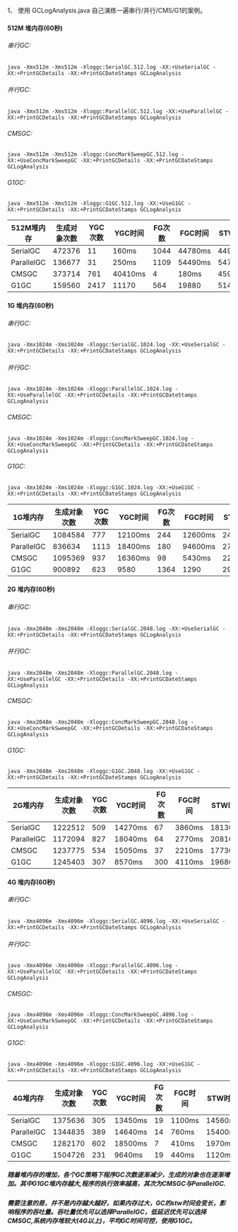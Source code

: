     
1、 使用 GCLogAnalysis.java 自己演练一遍串行/并行/CMS/G1的案例。 

#### 512M 堆内存(60秒)
###### 串行GC:
```$xslt
java -Xmx512m -Xms512m -Xloggc:SerialGC.512.log -XX:+UseSerialGC -XX:+PrintGCDetails -XX:+PrintGCDateStamps GCLogAnalysis
```
###### 并行GC:
```$xslt
java -Xmx512m -Xms512m -Xloggc:ParallelGC.512.log -XX:+UseParallelGC -XX:+PrintGCDetails -XX:+PrintGCDateStamps GCLogAnalysis
```
###### CMSGC:
```$xslt
java -Xmx512m -Xms512m -Xloggc:ConcMarkSweepGC.512.log -XX:+UseConcMarkSweepGC -XX:+PrintGCDetails -XX:+PrintGCDateStamps GCLogAnalysis
```
###### G1GC:
```$xslt
java -Xmx512m -Xms512m -Xloggc:G1GC.512.log -XX:+UseG1GC -XX:+PrintGCDetails -XX:+PrintGCDateStamps GCLogAnalysis
```
| 512M堆内存| 生成对象次数 | YGC次数 | YGC时间 | FG次数 | FGC时间 | STW时间 |
| --- | --- | --- | --- | --- | --- |--- |
| SerialGC | 472376 | 11 | 160ms | 1044 | 44780ms | 44940ms 
| ParallelGC | 136677 | 31 | 250ms | 1109 | 54490ms | 54740ms
| CMSGC | 373714 | 761 | 40410ms | 4 | 180ms | 45930ms
| G1GC | 159560 | 2417 | 11170 | 564 | 19880 | 51479ms


#### 1G 堆内存(60秒)
###### 串行GC:
```$xslt
java -Xmx1024m -Xms1024m -Xloggc:SerialGC.1024.log -XX:+UseSerialGC -XX:+PrintGCDetails -XX:+PrintGCDateStamps GCLogAnalysis
```
###### 并行GC:
```$xslt
java -Xmx1024m -Xms1024m -Xloggc:ParallelGC.1024.log -XX:+UseParallelGC -XX:+PrintGCDetails -XX:+PrintGCDateStamps GCLogAnalysis
```
###### CMSGC:
```$xslt
java -Xmx1024m -Xms1024m -Xloggc:ConcMarkSweepGC.1024.log -XX:+UseConcMarkSweepGC -XX:+PrintGCDetails -XX:+PrintGCDateStamps GCLogAnalysis
```
###### G1GC:
```$xslt
java -Xmx1024m -Xms1024m -Xloggc:G1GC.1024.log -XX:+UseG1GC -XX:+PrintGCDetails -XX:+PrintGCDateStamps GCLogAnalysis
```
|1G堆内存 | 生成对象次数 | YGC次数 | YGC时间 | FG次数 | FGC时间 | STW时间 |
| --- | --- | --- | --- | --- | --- |--- |
| SerialGC | 1084584 | 777 | 12100ms | 244 | 12600ms | 24700ms 
| ParallelGC | 836634 | 1113 | 18400ms | 180 | 94600ms | 27860ms
| CMSGC | 1095369 | 937 | 16360ms | 98 | 5430ms | 22790ms
| G1GC | 900892 | 623 | 9580 | 1364 | 1290 | 29310ms


#### 2G 堆内存(60秒)
###### 串行GC:
```$xslt
java -Xmx2048m -Xms2048m -Xloggc:SerialGC.2048.log -XX:+UseSerialGC -XX:+PrintGCDetails -XX:+PrintGCDateStamps GCLogAnalysis
```
###### 并行GC:
```$xslt
java -Xmx2048m -Xms2048m -Xloggc:ParallelGC.2048.log -XX:+UseParallelGC -XX:+PrintGCDetails -XX:+PrintGCDateStamps GCLogAnalysis
```
###### CMSGC:
```$xslt
java -Xmx2048m -Xms2048m -Xloggc:ConcMarkSweepGC.2048.log -XX:+UseConcMarkSweepGC -XX:+PrintGCDetails -XX:+PrintGCDateStamps GCLogAnalysis
```
###### G1GC:
```$xslt
java -Xmx2048m -Xms2048m -Xloggc:G1GC.2048.log -XX:+UseG1GC -XX:+PrintGCDetails -XX:+PrintGCDateStamps GCLogAnalysis
```
|2G堆内存 | 生成对象次数 | YGC次数 | YGC时间 | FG次数 | FGC时间 | STW时间 |
| --- | --- | --- | --- | --- | --- |--- |
| SerialGC | 1222512 | 509 | 14270ms | 67 | 3860ms | 18130ms 
| ParallelGC | 1172094 | 827 | 18040ms | 64 | 2770ms | 20810ms
| CMSGC | 1237775 | 534 | 15050ms | 37 | 2210ms | 17730ms
| G1GC | 1245403 | 307 | 8570ms | 300 | 4110ms | 19680ms


#### 4G 堆内存(60秒)
###### 串行GC:
```$xslt
java -Xmx4096m -Xms4096m -Xloggc:SerialGC.4096.log -XX:+UseSerialGC -XX:+PrintGCDetails -XX:+PrintGCDateStamps GCLogAnalysis
```
###### 并行GC:
```$xslt
java -Xmx4096m -Xms4096m -Xloggc:ParallelGC.4096.log -XX:+UseParallelGC -XX:+PrintGCDetails -XX:+PrintGCDateStamps GCLogAnalysis
```
###### CMSGC:
```$xslt
java -Xmx4096m -Xms4096m -Xloggc:ConcMarkSweepGC.4096.log -XX:+UseConcMarkSweepGC -XX:+PrintGCDetails -XX:+PrintGCDateStamps GCLogAnalysis
```
###### G1GC:
```$xslt
java -Xmx4096m -Xms4096m -Xloggc:G1GC.4096.log -XX:+UseG1GC -XX:+PrintGCDetails -XX:+PrintGCDateStamps GCLogAnalysis
```

|4G堆内存 | 生成对象次数 | YGC次数 | YGC时间 | FG次数 | FGC时间 | STW时间 |
| --- | --- | --- | --- | --- | --- |--- |
| SerialGC | 1375636 | 305 | 13450ms | 19 | 1100ms | 14560ms 
| ParallelGC | 1344835 | 389 | 14640ms | 14 | 760ms | 15400ms
| CMSGC | 1282170 | 602 | 18500ms | 7 | 410ms | 1970ms
| G1GC | 1504726 | 231 | 9640ms | 19 | 440ms | 1120ms

##### 随着堆内存的增加，各个GC策略下程序GC次数逐渐减少，生成的对象也在逐渐增加。其中G1GC堆内存越大,程序的执行效率越高，其次为CMSGC与ParallelGC.
##### 需要注意的是，并不是内存越大越好，如果内存过大，GC的stw时间会变长，影响程序的吞吐量。吞吐量优先可以选择ParallelGC，低延迟优先可以选择CMSGC,系统内存堆较大(4G以上)，平均GC时间可控，使用G1GC。